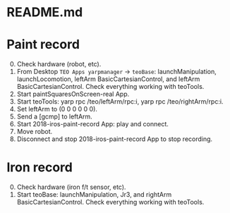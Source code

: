 README.md
=========

# Paint record
0. Check hardware (robot, etc).
1. From Desktop `TEO Apps yarpmanager` -> `teoBase`: launchManipulation, launchLocomotion, leftArm BasicCartesianControl, and leftArm BasicCartesianControl. Check everything working with teoTools.
2. Start paintSquaresOnScreen-real App.
3. Start teoTools: yarp rpc /teo/leftArm/rpc:i, yarp rpc /teo/rightArm/rpc:i.
4. Set leftArm to (0 0 0 0 0 0).
4. Send a [gcmp] to leftArm.
5. Start 2018-iros-paint-record App: play and connect.
6. Move robot.
7. Disconnect and stop 2018-iros-paint-record App to stop recording.

# Iron record
0. Check hardware (iron f/t sensor, etc).
1. Start teoBase: launchManipulation, Jr3, and rightArm BasicCartesianControl. Check everything working with teoTools.
